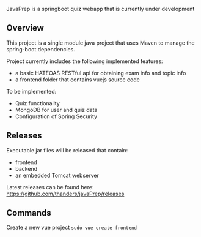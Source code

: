 JavaPrep is a springboot quiz webapp that is currently under development

## Overview

This project is a single module java project that uses Maven to manage the spring-boot dependencies.

Project currently includes the following implemented features:
- a basic HATEOAS RESTful api for obtaining exam info and topic info
- a frontend folder that contains vuejs source code

To be implemented:
- Quiz functionality
- MongoDB for user and quiz data
- Configuration of Spring Security

## Releases

Executable jar files will be released that contain:
- frontend
- backend
- an embedded Tomcat webserver

Latest releases can be found here:
https://github.com/thanders/javaPrep/releases

## Commands

Create a new vue project `sudo vue create frontend`
